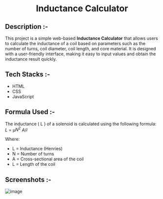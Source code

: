 # <p align="center">Inductance Calculator</p>

## Description :-

This project is a simple web-based **Inductance Calculator** that allows users to calculate the inductance of a coil based on parameters such as the number of turns, coil diameter, coil length, and core material. It is designed with a user-friendly interface, making it easy to input values and obtain the inductance result quickly.

## Tech Stacks :-

- HTML
- CSS
- JavaScript

## Formula Used :-

The inductance \( L \) of a solenoid is calculated using the following formula:
​
${L}$ = μ$N^2$ ${A/l}$

Where:
- L = Inductance (Henries)
- N = Number of turns
- A = Cross-sectional area of the coil 
- L = Length of the coil

## Screenshots :-

![image](https://github.com/user-attachments/assets/5e7ae444-38df-4e1d-96d6-5ed14e3a578b)
